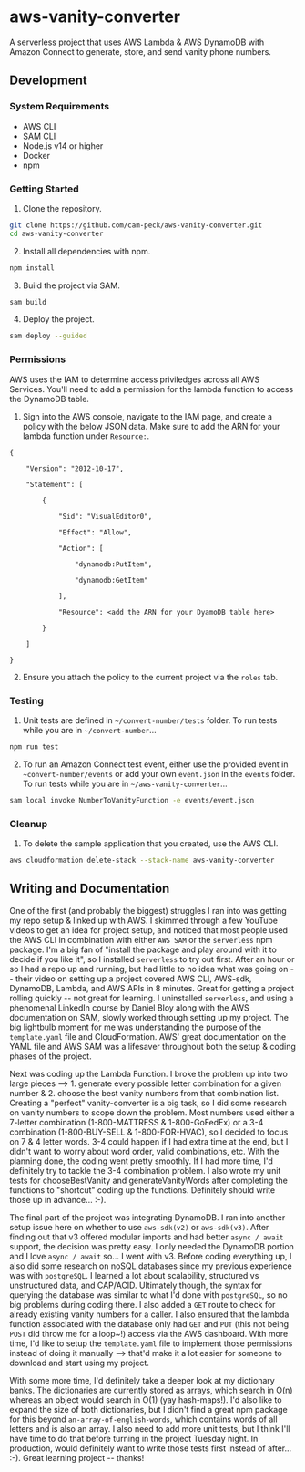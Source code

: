 # aws-vanity-converter

A serverless project that uses AWS Lambda & AWS DynamoDB with Amazon Connect to generate, store, and send vanity phone numbers. 

## Development

### System Requirements

- AWS CLI
- SAM CLI
- Node.js v14 or higher
- Docker
- npm

### Getting Started

1. Clone the repository.

```bash
git clone https://github.com/cam-peck/aws-vanity-converter.git
cd aws-vanity-converter
```

2. Install all dependencies with npm.

```bash
npm install
```

3. Build the project via SAM.

```bash
sam build
```

4. Deploy the project.

```bash
sam deploy --guided
```

### Permissions

AWS uses the IAM to determine access priviledges across all AWS Services. You'll need to add a permission for the lambda function to access the DynamoDB table. 

1. Sign into the AWS console, navigate to the IAM page, and create a policy with the below JSON data. Make sure to add the ARN for your lambda function under `Resource:`.

```
{

    "Version": "2012-10-17",

    "Statement": [

        {

            "Sid": "VisualEditor0",

            "Effect": "Allow",

            "Action": [

                "dynamodb:PutItem",

                "dynamodb:GetItem"

            ],

            "Resource": <add the ARN for your DyamoDB table here>

        }

    ]

}
```

2. Ensure you attach the policy to the current project via the `roles` tab.

### Testing
1. Unit tests are defined in `~/convert-number/tests` folder. To run tests while you are in `~/convert-number`...

```bash
npm run test
```

2. To run an Amazon Connect test event, either use the provided event in `~convert-number/events` or add your own `event.json` in the `events` folder. To run tests while you are in `~/aws-vanity-converter`...

```bash
sam local invoke NumberToVanityFunction -e events/event.json 
```

### Cleanup

1. To delete the sample application that you created, use the AWS CLI.

```bash
aws cloudformation delete-stack --stack-name aws-vanity-converter
```

## Writing and Documentation

One of the first (and probably the biggest) struggles I ran into was getting my repo setup & linked up with AWS. I skimmed through a few YouTube videos to get an idea for project setup, and noticed that most people used the AWS CLI in combination with either `AWS SAM` or the `serverless` npm package. I'm a big fan of "install the package and play around with it to decide if you like it", so I installed `serverless` to try out first. After an hour or so I had a repo up and running, but had little to no idea what was going on -- their video on setting up a project covered AWS CLI, AWS-sdk, DynamoDB, Lambda, and AWS APIs in 8 minutes. Great for getting a project rolling quickly -- not great for learning. I uninstalled `serverless`, and using a phenomenal LinkedIn course by Daniel Bloy along with the AWS documentation on SAM, slowly worked through setting up my project. The big lightbulb moment for me was understanding the purpose of the `template.yaml` file and CloudFormation. AWS' great documentation on the YAML file and AWS SAM was a lifesaver throughout both the setup & coding phases of the project.

Next was coding up the Lambda Function. I broke the problem up into two large pieces --> 1. generate every possible letter combination for a given number & 2. choose the best vanity numbers from that combination list. Creating a "perfect" vanity-converter is a big task, so I did some research on vanity numbers to scope down the problem. Most numbers used either a 7-letter combination (1-800-MATTRESS & 1-800-GoFedEx) or a 3-4 combination (1-800-BUY-SELL & 1-800-FOR-HVAC), so I decided to focus on 7 & 4 letter words. 3-4 could happen if I had extra time at the end, but I didn't want to worry about word order, valid combinations, etc. With the planning done, the coding went pretty smoothly. If I had more time, I'd definitely try to tackle the 3-4 combination problem. I also wrote my unit tests for chooseBestVanity and generateVanityWords after completing the functions to "shortcut" coding up the functions. Definitely should write those up in advance... :-). 

The final part of the project was integrating DynamoDB. I ran into another setup issue here on whether to use `aws-sdk(v2)` or `aws-sdk(v3)`. After finding out that v3 offered modular imports and had better `async / await` support, the decision was pretty easy. I only needed the DynamoDB portion and I love `async / await` so... I went with v3. Before coding everything up, I also did some research on noSQL databases since my previous experience was with `postgreSQL`. I learned a lot about scalability, structured vs unstructured data, and CAP/ACID. Ultimately though, the syntax for querying the database was similar to what I'd done with `postgreSQL`, so no big problems during coding there. I also added a `GET` route to check for already existing vanity numbers for a caller. I also ensured that the lambda function associated with the database only had `GET` and `PUT` (this not being `POST` did throw me for a loop~!) access via the AWS dashboard. With more time, I'd like to setup the `template.yaml` file to implement those permissions instead of doing it manually --> that'd make it a lot easier for someone to download and start using my project.

With some more time, I'd definitely take a deeper look at my dictionary banks. The dictionaries are currently stored as arrays, which search in O(n) whereas an object would search in O(1) (yay hash-maps!). I'd also like to expand the size of both dictionaries, but I didn't find a great npm package for this beyond `an-array-of-english-words`, which contains words of all letters and is also an array. I also need to add more unit tests, but I think I'll have time to do that before turning in the project Tuesday night. In production, would definitely want to write those tests first instead of after... :-). Great learning project -- thanks!
